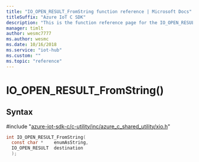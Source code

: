 ```yaml
---                             
title: "IO_OPEN_RESULT_FromString function reference | Microsoft Docs" 
titleSuffix: "Azure IoT C SDK"            
description: "This is the function reference page for the IO_OPEN_RESULT_FromString() function in the Azure IoT C SDK. This SDK is used with Azure IoT Hub and Azure IoT Hub Device Provisioning Service"            
manager: timlt                 
author: wesmc7777              
ms.author: wesmc               
ms.date: 10/16/2018                    
ms.service: "iot-hub"             
ms.custom: ""                
ms.topic: "reference"        
---                            
```


# IO_OPEN_RESULT_FromString()

## Syntax

\#include "[azure-iot-sdk-c/c-utility/inc/azure_c_shared_utility/xio.h](../xio-h.md)"  
```C
int IO_OPEN_RESULT_FromString(
  const char *    enumAsString,
  IO_OPEN_RESULT  destination
  );
```

